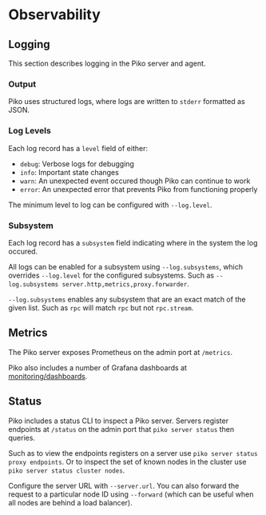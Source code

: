 # Observability

## Logging
This section describes logging in the Piko server and agent.

### Output
Piko uses structured logs, where logs are written to `stderr` formatted as
JSON.

### Log Levels
Each log record has a `level` field of either:
* `debug`: Verbose logs for debugging
* `info`: Important state changes
* `warn`: An unexpected event occured though Piko can continue to work
* `error`: An unexpected error that prevents Piko from functioning
properly

The minimum level to log can be configured with `--log.level`.

### Subsystem
Each log record has a `subsystem` field indicating where in the system the
log occured.

All logs can be enabled for a subsystem using `--log.subsystems`, which
overrides `--log.level` for the configured subsystems. Such as
`--log.subsystems server.http,metrics,proxy.forwarder`.

`--log.subsystems` enables any subsystem that are an exact match of the given
list. Such as `rpc` will match `rpc` but not `rpc.stream`.

## Metrics
The Piko server exposes Prometheus on the admin port at `/metrics`.

Piko also includes a number of Grafana dashboards at
[monitoring/dashboards](../../monitoring/dashboards).

## Status
Piko includes a status CLI to inspect a Piko server. Servers register endpoints
at `/status` on the admin port that `piko server status` then queries.

Such as to view the endpoints registers on a server use
`piko server status proxy endpoints`. Or to inspect the set of known nodes in the
cluster use `piko server status cluster nodes`.

Configure the server URL with `--server.url`. You can also forward the request
 to a particular node ID using `--forward` (which can be useful when all nodes
are behind a load balancer).
